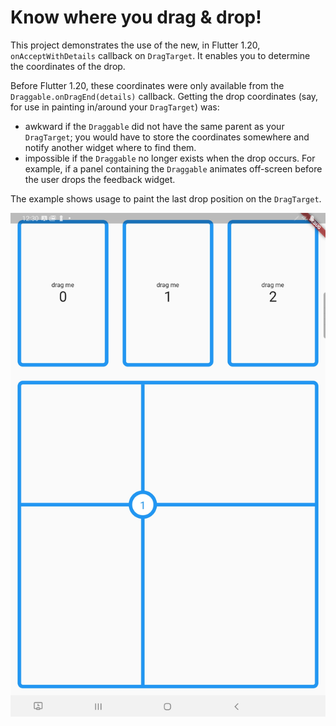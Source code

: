 # Know where you drag & drop!

This project demonstrates the use of the new, in Flutter 1.20, `onAcceptWithDetails` callback on `DragTarget`. It enables you to determine the coordinates of the drop.

Before Flutter 1.20, these coordinates were only available from the `Draggable.onDragEnd(details)` callback. Getting the drop coordinates (say, for use in painting in/around your `DragTarget`) was:
* awkward if the `Draggable` did not have the same parent as your `DragTarget`; you would have to store the coordinates somewhere and notify another widget where to find them.
* impossible if the `Draggable` no longer exists when the drop occurs. For example, if a panel containing the `Draggable` animates off-screen before the user drops the feedback widget.

The example shows usage to paint the last drop position on the `DragTarget`.

![Demo app screenshot](screenshot.jpg)